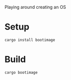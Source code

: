 Playing around creating an OS

# Setup
```
cargo install bootimage
```

# Build
```
cargo bootimage
```